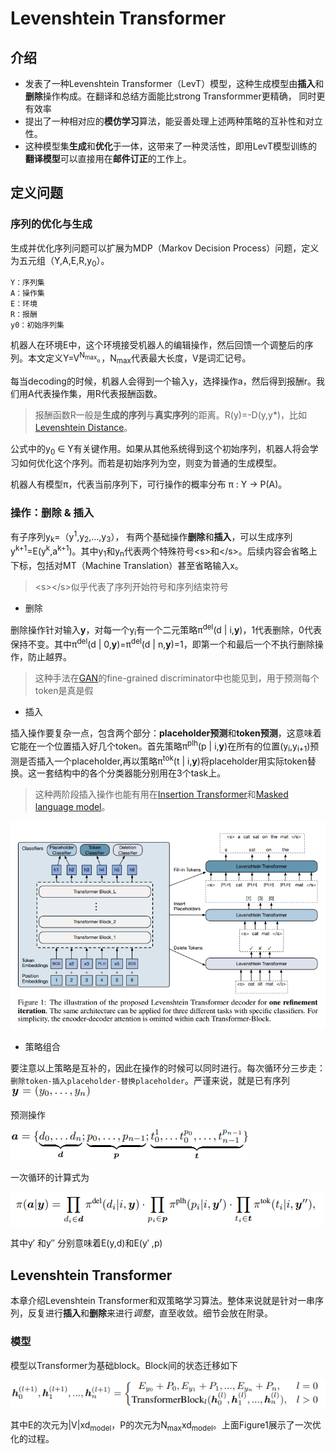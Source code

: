 # Levenshtein Transformer

## 介绍
- 发表了一种Levenshtein Transformer（LevT）模型，这种生成模型由**插入**和**删除**操作构成。在翻译和总结方面能比strong Transformmer更精确，
同时更有效率
- 提出了一种相对应的**模仿学习**算法，能妥善处理上述两种策略的互补性和对立性。
- 这种模型集**生成**和**优化**于一体，这带来了一种灵活性，即用LevT模型训练的**翻译模型**可以直接用在**邮件订正**的工作上。

## 定义问题
### 序列的优化与生成
生成并优化序列问题可以扩展为MDP（Markov Decision Process）问题，定义为五元组（Y,A,E,R,y<sub>0</sub>）。
```
Y：序列集
A：操作集
E：环境
R：报酬
y0：初始序列集
```

机器人在环境E中，这个环境接受机器人的编辑操作，然后回馈一个调整后的序列。本文定义Y=V<sup>N<sub>max</sub></sup>。，N<sub>max</sub>代表最大长度，V是词汇记号。

每当decoding的时候，机器人会得到一个输入y，选择操作a，然后得到报酬r。我们用A代表操作集，用R代表报酬函数。
> 报酬函数R一般是**生成的序列**与**真实序列**的距离。R(y)=-D(y,y*)，比如[Levenshtein Distance](https://nymity.ch/sybilhunting/pdf/Levenshtein1966a.pdf)。

公式中的y<sub>0</sub> &isin; Y有关键作用。如果从其他系统得到这个初始序列，机器人将会学习如何优化这个序列。而若是初始序列为空，则变为普通的生成模型。

机器人有模型&pi;，代表当前序列下，可行操作的概率分布 &pi; : Y &rarr; P(A)。

### 操作：删除 & 插入
有子序列y<sub>k</sub>=（y<sup>1</sup>,y<sub>2</sub>,&hellip;,y<sub>3</sub>），
有两个基础操作**删除**和**插入**，可以生成序列y<sup>k+1</sup>=E(y<sup>k</sup>,a<sup>k+1</sup>)。其中y<sub>1</sub>和y<sub>n</sub>代表两个特殊符号\<s\>和\</s\>。后续内容会省略上下标，包括对MT（Machine Translation）甚至省略输入x。
> \<s\>\</s\>似乎代表了序列开始符号和序列结束符号

- 删除

删除操作针对输入**y**，对每一个y<sub>i</sub>有一个二元策略&pi;<sup>del</sup>(d | i,**y**)，1代表删除，0代表保持不变。其中&pi;<sup>del</sup>(d | 0,**y**)=&pi;<sup>del</sup>(d | n,**y**)=1，即第一个和最后一个不执行删除操作，防止越界。
> 这种手法在[GAN](https://arxiv.org/abs/1406.2661)的fine-grained discriminator中也能见到，用于预测每个token是真是假

- 插入

插入操作要复杂一点，包含两个部分：**placeholder预测**和**token预测**，这意味着它能在一个位置插入好几个token。首先策略&pi;<sup>plh</sup>(p | i,**y**)在所有的位置(y<sub>i</sub>,y<sub>i+1</sub>)预测是否插入一个placeholder,再以策略&pi;<sup>tok</sup>(t | i,**y**)将placeholder用实际token替换。这一套结构中的各个分类器能分别用在3个task上。
> 这种两阶段插入操作也能有用在[Insertion Transformer](https://arxiv.org/abs/1902.03249)和[Masked language model](https://arxiv.org/abs/1810.04805)。

![one refinement iteration](image.png)

- 策略组合

要注意以上策略是互补的，因此在操作的时候可以同时进行。每次循环分三步走：`删除token-插入placeholder-替换placeholder`。严谨来说，就是已有序列![formula1](formula1.PNG)

预测操作

![formula2](formula2.PNG)

一次循环的计算式为

![formula3](formula3.PNG)

其中y&prime; 和y&Prime; 分别意味着E(y,d)和E(y&prime; ,p)

## Levenshtein Transformer

本章介绍Levenshtein Transformer和双策略学习算法。整体来说就是针对一串序列，反复进行**插入**和**删除**来进行*调整*，直至收敛。细节会放在附录。

### 模型
模型以Transformer为基础block。Block间的状态迁移如下

![formula4](formula4.PNG)

其中E的次元为|V|xd<sub>model</sub>，P的次元为N<sub>max</sub>xd<sub>model</sub>。上面Figure1展示了一次优化的过程。
